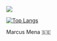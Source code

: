 <img align="center" src="https://github-readme-stats.vercel.app/api?username=mmexvr&show_icons=true&theme=synthwave" />

[![Top Langs](https://github-readme-stats.vercel.app/api/top-langs/?username=mmexvr&langs_count=8&theme=synthwave)](https://github.com/mmexvr/github-readme-stats)

Marcus Mena 🇸🇪

